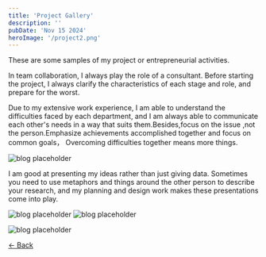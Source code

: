 ```yaml
---
title: 'Project Gallery'
description: ''
pubDate: 'Nov 15 2024'
heroImage: '/project2.png'
---
```


These are some samples of my project or entrepreneurial activities.

In team collaboration, I always play the role of a consultant. Before starting the project, I always clarify the characteristics of each stage and role, and prepare for the worst.

Due to my extensive work experience, I am able to understand the difficulties faced by each department, and I am always able to communicate each other's needs in a way that suits them.Besides,focus on the issue ,not the person.Emphasize achievements accomplished together and focus on common goals， Overcoming difficulties together means more things.


![blog placeholder](/project1.png)

I am good at presenting my ideas rather than just giving data. Sometimes you need to use metaphors and things around the other person to describe your research, and my planning and design work makes these presentations come into play.

![blog placeholder](/project2.png)
![blog placeholder](/project3.png)

![blog placeholder](/Prototype1.png)

<a href="javascript:history.back()" class="back-button">← Back</a>
